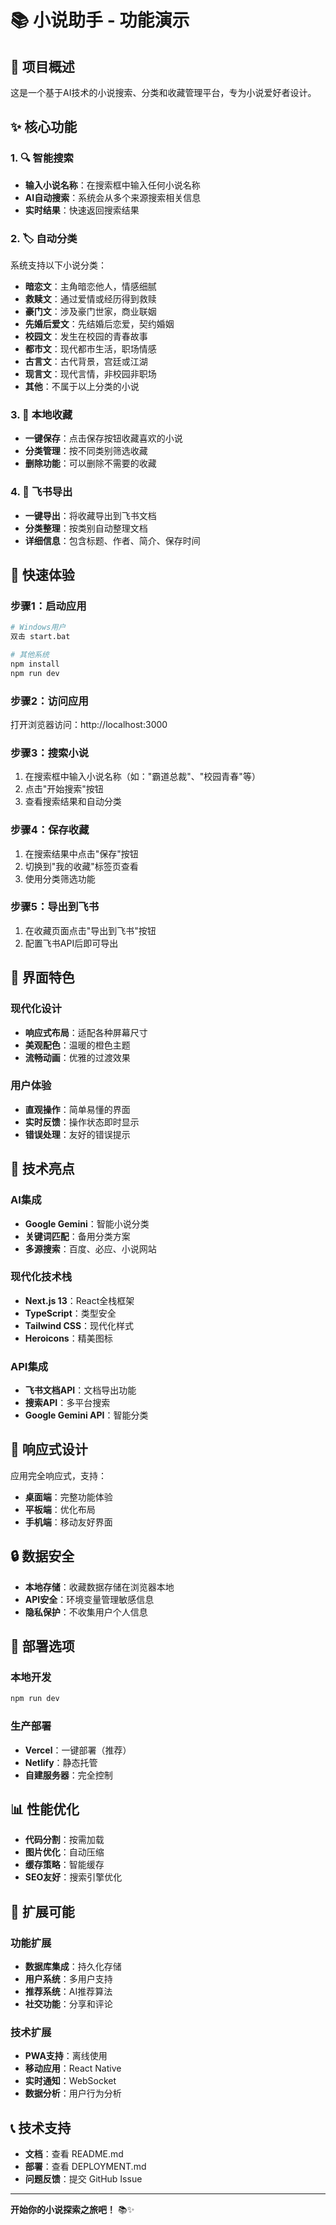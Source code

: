# 📚 小说助手 - 功能演示

## 🎯 项目概述

这是一个基于AI技术的小说搜索、分类和收藏管理平台，专为小说爱好者设计。

## ✨ 核心功能

### 1. 🔍 智能搜索
- **输入小说名称**：在搜索框中输入任何小说名称
- **AI自动搜索**：系统会从多个来源搜索相关信息
- **实时结果**：快速返回搜索结果

### 2. 🏷️ 自动分类
系统支持以下小说分类：
- **暗恋文**：主角暗恋他人，情感细腻
- **救赎文**：通过爱情或经历得到救赎
- **豪门文**：涉及豪门世家，商业联姻
- **先婚后爱文**：先结婚后恋爱，契约婚姻
- **校园文**：发生在校园的青春故事
- **都市文**：现代都市生活，职场情感
- **古言文**：古代背景，宫廷或江湖
- **现言文**：现代言情，非校园非职场
- **其他**：不属于以上分类的小说

### 3. 💾 本地收藏
- **一键保存**：点击保存按钮收藏喜欢的小说
- **分类管理**：按不同类别筛选收藏
- **删除功能**：可以删除不需要的收藏

### 4. 📄 飞书导出
- **一键导出**：将收藏导出到飞书文档
- **分类整理**：按类别自动整理文档
- **详细信息**：包含标题、作者、简介、保存时间

## 🚀 快速体验

### 步骤1：启动应用
```bash
# Windows用户
双击 start.bat

# 其他系统
npm install
npm run dev
```

### 步骤2：访问应用
打开浏览器访问：http://localhost:3000

### 步骤3：搜索小说
1. 在搜索框中输入小说名称（如："霸道总裁"、"校园青春"等）
2. 点击"开始搜索"按钮
3. 查看搜索结果和自动分类

### 步骤4：保存收藏
1. 在搜索结果中点击"保存"按钮
2. 切换到"我的收藏"标签页查看
3. 使用分类筛选功能

### 步骤5：导出到飞书
1. 在收藏页面点击"导出到飞书"按钮
2. 配置飞书API后即可导出

## 🎨 界面特色

### 现代化设计
- **响应式布局**：适配各种屏幕尺寸
- **美观配色**：温暖的橙色主题
- **流畅动画**：优雅的过渡效果

### 用户体验
- **直观操作**：简单易懂的界面
- **实时反馈**：操作状态即时显示
- **错误处理**：友好的错误提示

## 🔧 技术亮点

### AI集成
- **Google Gemini**：智能小说分类
- **关键词匹配**：备用分类方案
- **多源搜索**：百度、必应、小说网站

### 现代化技术栈
- **Next.js 13**：React全栈框架
- **TypeScript**：类型安全
- **Tailwind CSS**：现代化样式
- **Heroicons**：精美图标

### API集成
- **飞书文档API**：文档导出功能
- **搜索API**：多平台搜索
- **Google Gemini API**：智能分类

## 📱 响应式设计

应用完全响应式，支持：
- **桌面端**：完整功能体验
- **平板端**：优化布局
- **手机端**：移动友好界面

## 🔒 数据安全

- **本地存储**：收藏数据存储在浏览器本地
- **API安全**：环境变量管理敏感信息
- **隐私保护**：不收集用户个人信息

## 🚀 部署选项

### 本地开发
```bash
npm run dev
```

### 生产部署
- **Vercel**：一键部署（推荐）
- **Netlify**：静态托管
- **自建服务器**：完全控制

## 📊 性能优化

- **代码分割**：按需加载
- **图片优化**：自动压缩
- **缓存策略**：智能缓存
- **SEO友好**：搜索引擎优化

## 🤝 扩展可能

### 功能扩展
- **数据库集成**：持久化存储
- **用户系统**：多用户支持
- **推荐系统**：AI推荐算法
- **社交功能**：分享和评论

### 技术扩展
- **PWA支持**：离线使用
- **移动应用**：React Native
- **实时通知**：WebSocket
- **数据分析**：用户行为分析

## 📞 技术支持

- **文档**：查看 README.md
- **部署**：查看 DEPLOYMENT.md
- **问题反馈**：提交 GitHub Issue

---

**开始你的小说探索之旅吧！** 📚✨ 